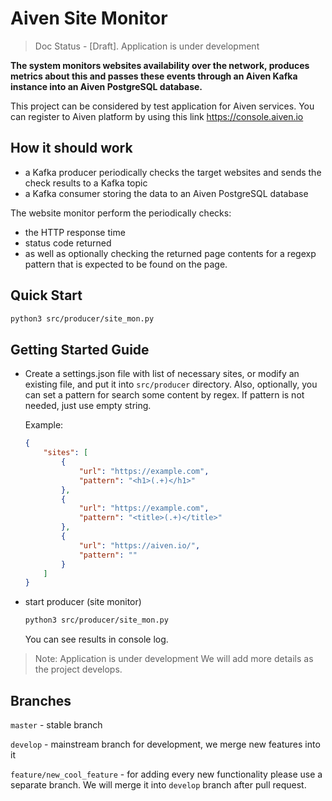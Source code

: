 # Aiven Site Monitor

> Doc Status - [Draft]. Application is under development

**The system monitors websites availability over the network, produces metrics about this and passes these events through an Aiven Kafka instance into an Aiven PostgreSQL database.**

This project can be considered by test application for Aiven services. You can register to Aiven platform by using this link https://console.aiven.io

## How it should work

- a Kafka producer periodically checks the target websites and sends the check results to a Kafka topic
- a Kafka consumer storing the data to an Aiven PostgreSQL database

The website monitor perform the periodically checks:

- the HTTP response time
- status code returned
- as well as optionally checking the returned page contents for a regexp pattern that is expected to be found on the page.

## Quick Start

```sh
python3 src/producer/site_mon.py
```

## Getting Started Guide

- Create a  settings.json file with list of necessary sites, or modify an existing file, and put it into `src/producer` directory. Also, optionally, you can set a pattern for search some content by regex. If pattern is not needed, just use empty string.

  Example:

  ```json
  {
      "sites": [
          {
              "url": "https://example.com",
              "pattern": "<h1>(.+)</h1>"
          },
          {
              "url": "https://example.com",
              "pattern": "<title>(.+)</title>"
          },
          {
              "url": "https://aiven.io/",
              "pattern": ""
          }
      ]
  }
  ```

- start producer (site monitor)

  ```sh
  python3 src/producer/site_mon.py
  ```

  You can see results in console log.

> Note: Application is under development
> We will add more details as the project develops.

## Branches

`master` - stable branch

`develop` - mainstream branch for development, we merge new features into it

`feature/new_cool_feature` - for adding every new functionality please use a separate branch. We will merge it into `develop` branch after pull request.



